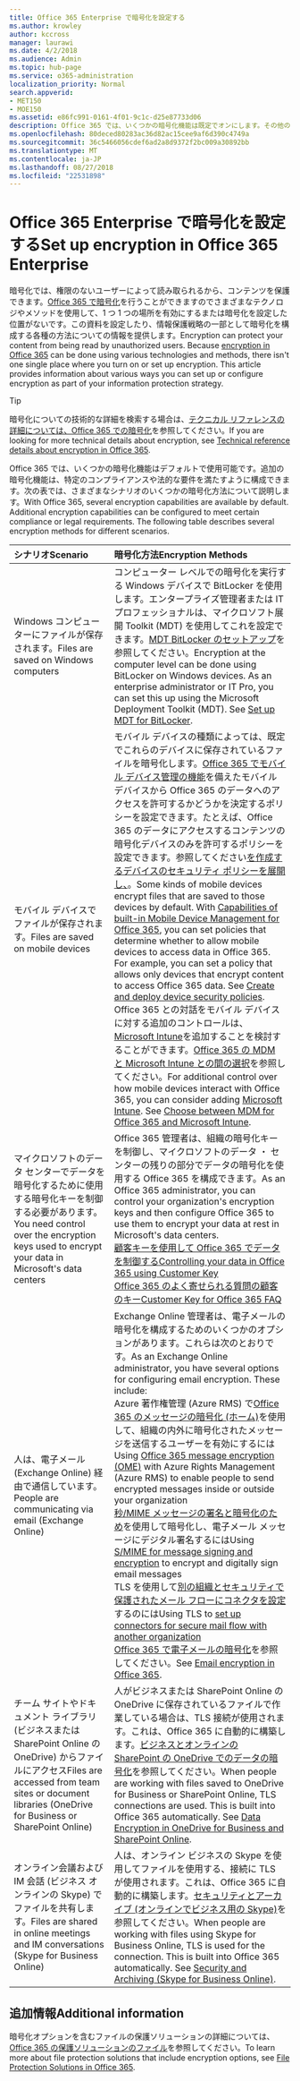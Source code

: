 ```yaml
---
title: Office 365 Enterprise で暗号化を設定する
ms.author: krowley
author: kccross
manager: laurawi
ms.date: 4/2/2018
ms.audience: Admin
ms.topic: hub-page
ms.service: o365-administration
localization_priority: Normal
search.appverid:
- MET150
- MOE150
ms.assetid: e86fc991-0161-4f01-9c1c-d25e87733d06
description: Office 365 では、いくつかの暗号化機能は既定でオンにします。その他の機能は、特定のコンプライアンスや法的な要件を満たすように構成できます。
ms.openlocfilehash: 80deced80283ac36d82ac15cee9af6d390c4749a
ms.sourcegitcommit: 36c5466056cdef6ad2a8d9372f2bc009a30892bb
ms.translationtype: MT
ms.contentlocale: ja-JP
ms.lasthandoff: 08/27/2018
ms.locfileid: "22531898"
---
```

# <a name="set-up-encryption-in-office-365-enterprise"></a><span data-ttu-id="42c90-103">Office 365 Enterprise で暗号化を設定する</span><span class="sxs-lookup"><span data-stu-id="42c90-103">Set up encryption in Office 365 Enterprise</span></span>

<span data-ttu-id="42c90-p101">暗号化では、権限のないユーザーによって読み取られるから、コンテンツを保護できます。[Office 365 で暗号化](encryption.md)を行うことができますのでさまざまなテクノロジやメソッドを使用して、1 つ 1 つの場所を有効にするまたは暗号化を設定した位置がないです。この資料を設定したり、情報保護戦略の一部として暗号化を構成する各種の方法についての情報を提供します。</span><span class="sxs-lookup"><span data-stu-id="42c90-p101">Encryption can protect your content from being read by unauthorized users. Because [encryption in Office 365](encryption.md) can be done using various technologies and methods, there isn't one single place where you turn on or set up encryption. This article provides information about various ways you can set up or configure encryption as part of your information protection strategy.</span></span> 
  
> [!TIP]
> <span data-ttu-id="42c90-107">暗号化についての技術的な詳細を検索する場合は、[テクニカル リファレンスの詳細については、Office 365 での暗号化](technical-reference-details-about-encryption.md)を参照してください。</span><span class="sxs-lookup"><span data-stu-id="42c90-107">If you are looking for more technical details about encryption, see [Technical reference details about encryption in Office 365](technical-reference-details-about-encryption.md).</span></span> 
  
<span data-ttu-id="42c90-p102">Office 365 では、いくつかの暗号化機能はデフォルトで使用可能です。追加の暗号化機能は、特定のコンプライアンスや法的な要件を満たすように構成できます。次の表では、さまざまなシナリオのいくつかの暗号化方法について説明します。</span><span class="sxs-lookup"><span data-stu-id="42c90-p102">With Office 365, several encryption capabilities are available by default. Additional encryption capabilities can be configured to meet certain compliance or legal requirements. The following table describes several encryption methods for different scenarios.</span></span>
  
|<span data-ttu-id="42c90-111">**シナリオ**</span><span class="sxs-lookup"><span data-stu-id="42c90-111">**Scenario**</span></span>|<span data-ttu-id="42c90-112">**暗号化方法**</span><span class="sxs-lookup"><span data-stu-id="42c90-112">**Encryption Methods**</span></span>|
|:-----|:-----|
|<span data-ttu-id="42c90-113">Windows コンピューターにファイルが保存されます。</span><span class="sxs-lookup"><span data-stu-id="42c90-113">Files are saved on Windows computers</span></span>  <br/> |<span data-ttu-id="42c90-p103">コンピューター レベルでの暗号化を実行する Windows デバイスで BitLocker を使用します。エンタープライズ管理者または IT プロフェッショナルは、マイクロソフト展開 Toolkit (MDT) を使用してこれを設定できます。[MDT BitLocker のセットアップ](https://go.microsoft.com/fwlink/?linkid=849282)を参照してください。</span><span class="sxs-lookup"><span data-stu-id="42c90-p103">Encryption at the computer level can be done using BitLocker on Windows devices. As an enterprise administrator or IT Pro, you can set this up using the Microsoft Deployment Toolkit (MDT). See [Set up MDT for BitLocker](https://go.microsoft.com/fwlink/?linkid=849282).  </span></span><br/> |
|<span data-ttu-id="42c90-117">モバイル デバイスでファイルが保存されます。</span><span class="sxs-lookup"><span data-stu-id="42c90-117">Files are saved on mobile devices</span></span>  <br/> |<span data-ttu-id="42c90-p104">モバイル デバイスの種類によっては、既定でこれらのデバイスに保存されているファイルを暗号化します。[Office 365 でモバイル デバイス管理の機能](https://support.office.com/article/a1da44e5-7475-4992-be91-9ccec25905b0)を備えたモバイル デバイスから Office 365 のデータへのアクセスを許可するかどうかを決定するポリシーを設定できます。たとえば、Office 365 のデータにアクセスするコンテンツの暗号化デバイスのみを許可するポリシーを設定できます。参照してください[を作成するデバイスのセキュリティ ポリシーを展開し、](https://support.office.com/article/d310f556-8bfb-497b-9bd7-fe3c36ea2fd6)。</span><span class="sxs-lookup"><span data-stu-id="42c90-p104">Some kinds of mobile devices encrypt files that are saved to those devices by default. With [Capabilities of built-in Mobile Device Management for Office 365](https://support.office.com/article/a1da44e5-7475-4992-be91-9ccec25905b0), you can set policies that determine whether to allow mobile devices to access data in Office 365. For example, you can set a policy that allows only devices that encrypt content to access Office 365 data. See [Create and deploy device security policies](https://support.office.com/article/d310f556-8bfb-497b-9bd7-fe3c36ea2fd6).  </span></span><br/> <span data-ttu-id="42c90-p105">Office 365 との対話をモバイル デバイスに対する追加のコントロールは、 [Microsoft Intune](https://aka.ms/qzln04)を追加することを検討することができます。[Office 365 の MDM と Microsoft Intune との間の選択](https://support.office.com/article/c93d9ab9-efb2-4349-9b93-30c30562ee22)を参照してください。</span><span class="sxs-lookup"><span data-stu-id="42c90-p105">For additional control over how mobile devices interact with Office 365, you can consider adding [Microsoft Intune](https://aka.ms/qzln04). See [Choose between MDM for Office 365 and Microsoft Intune](https://support.office.com/article/c93d9ab9-efb2-4349-9b93-30c30562ee22).  </span></span><br/> |
|<span data-ttu-id="42c90-124">マイクロソフトのデータ センターでデータを暗号化するために使用する暗号化キーを制御する必要があります。</span><span class="sxs-lookup"><span data-stu-id="42c90-124">You need control over the encryption keys used to encrypt your data in Microsoft's data centers</span></span>  <br/> | <span data-ttu-id="42c90-125">Office 365 管理者は、組織の暗号化キーを制御し、マイクロソフトのデータ ・ センターの残りの部分でデータの暗号化を使用する Office 365 を構成できます。</span><span class="sxs-lookup"><span data-stu-id="42c90-125">As an Office 365 administrator, you can control your organization's encryption keys and then configure Office 365 to use them to encrypt your data at rest in Microsoft's data centers.</span></span>  <br/> [<span data-ttu-id="42c90-126">顧客キーを使用して Office 365 でデータを制御する</span><span class="sxs-lookup"><span data-stu-id="42c90-126">Controlling your data in Office 365 using Customer Key</span></span>](controlling-your-data-using-customer-key.md) <br/> [<span data-ttu-id="42c90-127">Office 365 のよく寄せられる質問の顧客のキー</span><span class="sxs-lookup"><span data-stu-id="42c90-127">Customer Key for Office 365 FAQ</span></span>](service-encryption-with-customer-key-faq.md) <br/> |
|<span data-ttu-id="42c90-128">人は、電子メール (Exchange Online) 経由で通信しています。</span><span class="sxs-lookup"><span data-stu-id="42c90-128">People are communicating via email (Exchange Online)</span></span>  <br/> | <span data-ttu-id="42c90-p106">Exchange Online 管理者は、電子メールの暗号化を構成するためのいくつかのオプションがあります。これらは次のとおりです。</span><span class="sxs-lookup"><span data-stu-id="42c90-p106">As an Exchange Online administrator, you have several options for configuring email encryption. These include:  </span></span><br/>  <span data-ttu-id="42c90-131">Azure 著作権管理 (Azure RMS) で[Office 365 のメッセージの暗号化 (ホーム)](set-up-new-message-encryption-capabilities.md)を使用して、組織の内外に暗号化されたメッセージを送信するユーザーを有効にするには</span><span class="sxs-lookup"><span data-stu-id="42c90-131">Using [Office 365 message encryption (OME)](set-up-new-message-encryption-capabilities.md) with Azure Rights Management (Azure RMS) to enable people to send encrypted messages inside or outside your organization</span></span>  <br/>  <span data-ttu-id="42c90-132">[秒/MIME メッセージの署名と暗号化のため](https://aka.ms/c6dozg)を使用して暗号化し、電子メール メッセージにデジタル署名するには</span><span class="sxs-lookup"><span data-stu-id="42c90-132">Using [S/MIME for message signing and encryption](https://aka.ms/c6dozg) to encrypt and digitally sign email messages</span></span>  <br/>  <span data-ttu-id="42c90-133">TLS を使用して[別の組織とセキュリティで保護されたメール フローにコネクタを設定](https://aka.ms/hs809p)するのには</span><span class="sxs-lookup"><span data-stu-id="42c90-133">Using TLS to [set up connectors for secure mail flow with another organization](https://aka.ms/hs809p)</span></span> <br/>  <span data-ttu-id="42c90-134">[Office 365 で電子メールの暗号化](https://aka.ms/hic3f7)を参照してください。</span><span class="sxs-lookup"><span data-stu-id="42c90-134">See [Email encryption in Office 365](https://aka.ms/hic3f7).</span></span>  <br/> |
|<span data-ttu-id="42c90-135">チーム サイトやドキュメント ライブラリ (ビジネスまたは SharePoint Online の OneDrive) からファイルにアクセス</span><span class="sxs-lookup"><span data-stu-id="42c90-135">Files are accessed from team sites or document libraries (OneDrive for Business or SharePoint Online)</span></span>  <br/> |<span data-ttu-id="42c90-p107">人がビジネスまたは SharePoint Online の OneDrive に保存されているファイルで作業している場合は、TLS 接続が使用されます。これは、Office 365 に自動的に構築します。[ビジネスとオンラインの SharePoint の OneDrive でのデータの暗号化](https://go.microsoft.com/fwlink/?linkid=526379)を参照してください。</span><span class="sxs-lookup"><span data-stu-id="42c90-p107">When people are working with files saved to OneDrive for Business or SharePoint Online, TLS connections are used. This is built into Office 365 automatically. See [Data Encryption in OneDrive for Business and SharePoint Online](https://go.microsoft.com/fwlink/?linkid=526379).  </span></span><br/> |
|<span data-ttu-id="42c90-139">オンライン会議および IM 会話 (ビジネス オンラインの Skype) でファイルを共有します。</span><span class="sxs-lookup"><span data-stu-id="42c90-139">Files are shared in online meetings and IM conversations (Skype for Business Online)</span></span>  <br/> |<span data-ttu-id="42c90-p108">人は、オンライン ビジネスの Skype を使用してファイルを使用する、接続に TLS が使用されます。これは、Office 365 に自動的に構築します。[セキュリティとアーカイブ (オンラインでビジネス用の Skype)](https://aka.ms/nuq4ws)を参照してください。</span><span class="sxs-lookup"><span data-stu-id="42c90-p108">When people are working with files using Skype for Business Online, TLS is used for the connection. This is built into Office 365 automatically. See [Security and Archiving (Skype for Business Online)](https://aka.ms/nuq4ws).  </span></span><br/> |
   
## <a name="additional-information"></a><span data-ttu-id="42c90-143">追加情報</span><span class="sxs-lookup"><span data-stu-id="42c90-143">Additional information</span></span>

<span data-ttu-id="42c90-144">暗号化オプションを含むファイルの保護ソリューションの詳細については、 [Office 365 の保護ソリューションのファイル](https://www.microsoft.com/en-us/download/details.aspx?id=55523)を参照してください。</span><span class="sxs-lookup"><span data-stu-id="42c90-144">To learn more about file protection solutions that include encryption options, see [File Protection Solutions in Office 365](https://www.microsoft.com/en-us/download/details.aspx?id=55523).</span></span>
  

